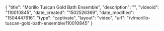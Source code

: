 {
    "title": "Morillo Tuscan Gold Bath Ensemble",
    "description": "",
    "videoid": "110010845",
    "date_created": "1502526369",
    "date_modified": "1504447616",
    "type": "captivate",
    "layout": "video",
    "url": "\/v\/morillo-tuscan-gold-bath-ensemble\/110010845"
}